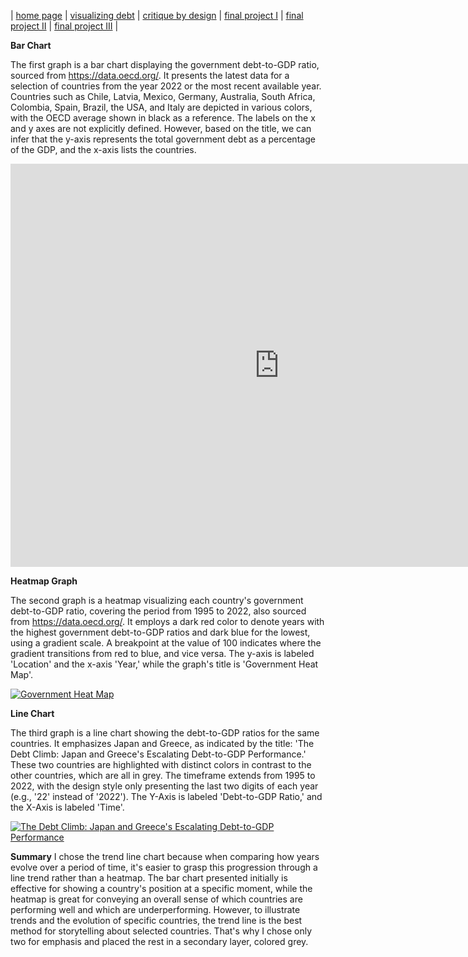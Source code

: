 | [home page](README) | [visualizing debt](visualizing-government-debt) | [critique by design](critique-by-design) | [final project I](final-project-part-one) | [final project II](final-project-part-two) | [final project III](final-project-part-three) |

**Bar Chart**

The first graph is a bar chart displaying the government debt-to-GDP ratio, sourced from https://data.oecd.org/. It presents the latest data for a selection of countries from the year 2022 or the most recent available year. Countries such as Chile, Latvia, Mexico, Germany, Australia, South Africa, Colombia, Spain, Brazil, the USA, and Italy are depicted in various colors, with the OECD average shown in black as a reference. The labels on the x and y axes are not explicitly defined. However, based on the title, we can infer that the y-axis represents the total government debt as a percentage of the GDP, and the x-axis lists the countries.

<iframe src="https://data.oecd.org/chart/7klO" width="860" height="645" style="border: 0" mozallowfullscreen="true" webkitallowfullscreen="true" allowfullscreen="true"><a href="https://data.oecd.org/chart/7klO" target="_blank">OECD Chart: General government debt, Total, % of GDP, Annual, 2022</a></iframe>

**Heatmap Graph**

The second graph is a heatmap visualizing each country's government debt-to-GDP ratio, covering the period from 1995 to 2022, also sourced from https://data.oecd.org/. It employs a dark red color to denote years with the highest government debt-to-GDP ratios and dark blue for the lowest, using a gradient scale. A breakpoint at the value of 100 indicates where the gradient transitions from red to blue, and vice versa. The y-axis is labeled 'Location' and the x-axis 'Year,' while the graph's title is 'Government Heat Map'.

<div class='tableauPlaceholder' id='viz1706504124804' style='position: relative'><noscript><a href='#'><img alt='Government Heat Map ' src='https:&#47;&#47;public.tableau.com&#47;static&#47;images&#47;Go&#47;Govern_debt&#47;GovernmentHeatMap&#47;1_rss.png' style='border: none' /></a></noscript><object class='tableauViz'  style='display:none;'><param name='host_url' value='https%3A%2F%2Fpublic.tableau.com%2F' /> <param name='embed_code_version' value='3' /> <param name='site_root' value='' /><param name='name' value='Govern_debt&#47;GovernmentHeatMap' /><param name='tabs' value='no' /><param name='toolbar' value='yes' /><param name='static_image' value='https:&#47;&#47;public.tableau.com&#47;static&#47;images&#47;Go&#47;Govern_debt&#47;GovernmentHeatMap&#47;1.png' /> <param name='animate_transition' value='yes' /><param name='display_static_image' value='yes' /><param name='display_spinner' value='yes' /><param name='display_overlay' value='yes' /><param name='display_count' value='yes' /><param name='language' value='en-US' /></object></div>
<script type='text/javascript'>
  var divElement = document.getElementById('viz1706504124804');
  var vizElement = divElement.getElementsByTagName('object')[0];
  vizElement.style.width='100%';vizElement.style.height=(divElement.offsetWidth*0.75)+'px';
  var scriptElement = document.createElement('script');
  scriptElement.src = 'https://public.tableau.com/javascripts/api/viz_v1.js';
  vizElement.parentNode.insertBefore(scriptElement, vizElement);
</script>

**Line Chart**

The third graph is a line chart showing the debt-to-GDP ratios for the same countries. It emphasizes Japan and Greece, as indicated by the title: 'The Debt Climb: Japan and Greece's Escalating Debt-to-GDP Performance.' These two countries are highlighted with distinct colors in contrast to the other countries, which are all in grey. The timeframe extends from 1995 to 2022, with the design style only presenting the last two digits of each year (e.g., '22' instead of '2022'). The Y-Axis is labeled 'Debt-to-GDP Ratio,' and the X-Axis is labeled 'Time'.

<div class='tableauPlaceholder' id='viz1706503706379' style='position: relative'><noscript><a href='#'><img alt='The Debt Climb: Japan and Greece&#39;s Escalating Debt-to-GDP Performance ' src='https:&#47;&#47;public.tableau.com&#47;static&#47;images&#47;De&#47;Debt-to-GDP-ratio&#47;TheDebtClimbJapanandGreecesEscalatingDebt-to-GDPPerformance&#47;1_rss.png' style='border: none' /></a></noscript><object class='tableauViz'  style='display:none;'><param name='host_url' value='https%3A%2F%2Fpublic.tableau.com%2F' /> <param name='embed_code_version' value='3' /> <param name='site_root' value='' /><param name='name' value='Debt-to-GDP-ratio&#47;TheDebtClimbJapanandGreecesEscalatingDebt-to-GDPPerformance' /><param name='tabs' value='no' /><param name='toolbar' value='yes' /><param name='static_image' value='https:&#47;&#47;public.tableau.com&#47;static&#47;images&#47;De&#47;Debt-to-GDP-ratio&#47;TheDebtClimbJapanandGreecesEscalatingDebt-to-GDPPerformance&#47;1.png' /> <param name='animate_transition' value='yes' /><param name='display_static_image' value='yes' /><param name='display_spinner' value='yes' /><param name='display_overlay' value='yes' /><param name='display_count' value='yes' /><param name='language' value='es-ES' /><param name='filter' value='publish=yes' /></object></div>
<script type='text/javascript'>
  var divElement = document.getElementById('viz1706503706379');
  var vizElement = divElement.getElementsByTagName('object')[0];
  vizElement.style.width='100%';vizElement.style.height=(divElement.offsetWidth*0.75)+'px';
  var scriptElement = document.createElement('script');
  scriptElement.src = 'https://public.tableau.com/javascripts/api/viz_v1.js';vizElement.parentNode.insertBefore(scriptElement, vizElement);
</script>

**Summary**
I chose the trend line chart because when comparing how years evolve over a period of time, it's easier to grasp this progression through a line trend rather than a heatmap. The bar chart presented initially is effective for showing a country's position at a specific moment, while the heatmap is great for conveying an overall sense of which countries are performing well and which are underperforming. However, to illustrate trends and the evolution of specific countries, the trend line is the best method for storytelling about selected countries. That's why I chose only two for emphasis and placed the rest in a secondary layer, colored grey.
